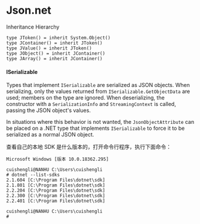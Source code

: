 # Json.net

Inheritance Hierarchy 

```F#
type JToken() = inherit System.Object()
type JContainer() = inherit JToken()
type JValue() = inherit JToken()
type JObject() = inherit JContainer()
type JArray() = inherit JContainer()
```

#### ISerializable

Types that implement `ISerializable` are serialized as JSON objects. When serializing, only the values returned from `ISerializable.GetObjectData` are used; members on the type are ignored. When deserializing, the constructor with a `SerializationInfo` and `StreamingContext` is called, passing the JSON object's values.

In situations where this behavior is not wanted, the `JsonObjectAttribute` can be placed on a .NET type that implements `ISerializable` to force it to be serialized as a normal JSON object.

查看自己的本地 SDK 是什么版本的，打开命令行程序，执行下面命令：

```
Microsoft Windows [版本 10.0.18362.295]

cuishengli@NANHU C:\Users\cuishengli
# dotnet --list-sdks
2.1.604 [C:\Program Files\dotnet\sdk]
2.1.801 [C:\Program Files\dotnet\sdk]
2.2.204 [C:\Program Files\dotnet\sdk]
2.2.300 [C:\Program Files\dotnet\sdk]
2.2.401 [C:\Program Files\dotnet\sdk]

cuishengli@NANHU C:\Users\cuishengli
#
```


